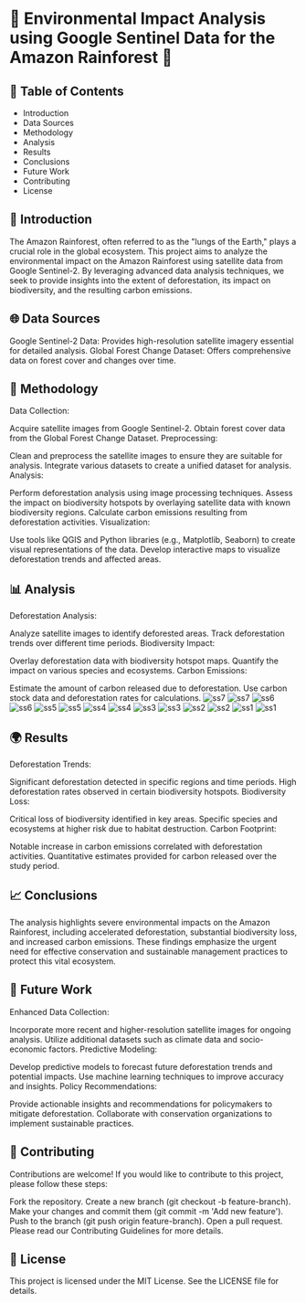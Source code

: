 # 🌿 Environmental Impact Analysis using Google Sentinel Data for the Amazon Rainforest 🌿

## 📖 Table of Contents
* Introduction
* Data Sources
* Methodology
* Analysis
* Results
* Conclusions
* Future Work
* Contributing
* License

## 🌱 Introduction
The Amazon Rainforest, often referred to as the "lungs of the Earth," plays a crucial role in the global ecosystem. This project aims to analyze the environmental impact on the Amazon Rainforest using satellite data from Google Sentinel-2. By leveraging advanced data analysis techniques, we seek to provide insights into the extent of deforestation, its impact on biodiversity, and the resulting carbon emissions.

## 🌐 Data Sources
Google Sentinel-2 Data: Provides high-resolution satellite imagery essential for detailed analysis.
Global Forest Change Dataset: Offers comprehensive data on forest cover and changes over time.
## 🔬 Methodology
Data Collection:

Acquire satellite images from Google Sentinel-2.
Obtain forest cover data from the Global Forest Change Dataset.
Preprocessing:

Clean and preprocess the satellite images to ensure they are suitable for analysis.
Integrate various datasets to create a unified dataset for analysis.
Analysis:

Perform deforestation analysis using image processing techniques.
Assess the impact on biodiversity hotspots by overlaying satellite data with known biodiversity regions.
Calculate carbon emissions resulting from deforestation activities.
Visualization:

Use tools like QGIS and Python libraries (e.g., Matplotlib, Seaborn) to create visual representations of the data.
Develop interactive maps to visualize deforestation trends and affected areas.
## 📊 Analysis
Deforestation Analysis:

Analyze satellite images to identify deforested areas.
Track deforestation trends over different time periods.
Biodiversity Impact:

Overlay deforestation data with biodiversity hotspot maps.
Quantify the impact on various species and ecosystems.
Carbon Emissions:

Estimate the amount of carbon released due to deforestation.
Use carbon stock data and deforestation rates for calculations.
![ss7](https://github.com/M8ayank090/Enviroment_impact-_analysis/assets/118653034/1efe2e22-01d4-407c-863e-62e4ba8a702a)
![ss7](https://github.com/M8ayank090/Enviroment_impact-_analysis/assets/118653034/1efe2e22-01d4-407c-863e-62e4ba8a702a)
![ss6](https://github.com/M8ayank090/Enviroment_impact-_analysis/assets/118653034/130b6f79-4e29-4640-b105-872ebdc98c33)
![ss6](https://github.com/M8ayank090/Enviroment_impact-_analysis/assets/118653034/130b6f79-4e29-4640-b105-872ebdc98c33)
![ss5](https://github.com/M8ayank090/Enviroment_impact-_analysis/assets/118653034/c94f30f9-98d4-4187-98e0-a0287c594a47)
![ss5](https://github.com/M8ayank090/Enviroment_impact-_analysis/assets/118653034/c94f30f9-98d4-4187-98e0-a0287c594a47)
![ss4](https://github.com/M8ayank090/Enviroment_impact-_analysis/assets/118653034/eba2589e-1914-4dff-b856-7d2489ddc4d1)
![ss4](https://github.com/M8ayank090/Enviroment_impact-_analysis/assets/118653034/eba2589e-1914-4dff-b856-7d2489ddc4d1)
![ss3](https://github.com/M8ayank090/Enviroment_impact-_analysis/assets/118653034/c1bd367d-873c-4196-a17b-26c8118f9718)
![ss3](https://github.com/M8ayank090/Enviroment_impact-_analysis/assets/118653034/c1bd367d-873c-4196-a17b-26c8118f9718)
![ss2](https://github.com/M8ayank090/Enviroment_impact-_analysis/assets/118653034/da589243-aac0-4e96-ab04-0523dba0745b)
![ss2](https://github.com/M8ayank090/Enviroment_impact-_analysis/assets/118653034/da589243-aac0-4e96-ab04-0523dba0745b)
![ss1](https://github.com/M8ayank090/Enviroment_impact-_analysis/assets/118653034/b30bf004-8cac-409d-991d-0ede09a99e5a)
![ss1](https://github.com/M8ayank090/Enviroment_impact-_analysis/assets/118653034/b30bf004-8cac-409d-991d-0ede09a99e5a)


## 🌍 Results

Deforestation Trends:

Significant deforestation detected in specific regions and time periods.
High deforestation rates observed in certain biodiversity hotspots.
Biodiversity Loss:

Critical loss of biodiversity identified in key areas.
Specific species and ecosystems at higher risk due to habitat destruction.
Carbon Footprint:

Notable increase in carbon emissions correlated with deforestation activities.
Quantitative estimates provided for carbon released over the study period.
## 📈 Conclusions
The analysis highlights severe environmental impacts on the Amazon Rainforest, including accelerated deforestation, substantial biodiversity loss, and increased carbon emissions. These findings emphasize the urgent need for effective conservation and sustainable management practices to protect this vital ecosystem.

## 🔮 Future Work
Enhanced Data Collection:

Incorporate more recent and higher-resolution satellite images for ongoing analysis.
Utilize additional datasets such as climate data and socio-economic factors.
Predictive Modeling:

Develop predictive models to forecast future deforestation trends and potential impacts.
Use machine learning techniques to improve accuracy and insights.
Policy Recommendations:

Provide actionable insights and recommendations for policymakers to mitigate deforestation.
Collaborate with conservation organizations to implement sustainable practices.

## 🤝 Contributing
Contributions are welcome! If you would like to contribute to this project, please follow these steps:

Fork the repository.
Create a new branch (git checkout -b feature-branch).
Make your changes and commit them (git commit -m 'Add new feature').
Push to the branch (git push origin feature-branch).
Open a pull request.
Please read our Contributing Guidelines for more details.

## 📜 License
This project is licensed under the MIT License. See the LICENSE file for details.
